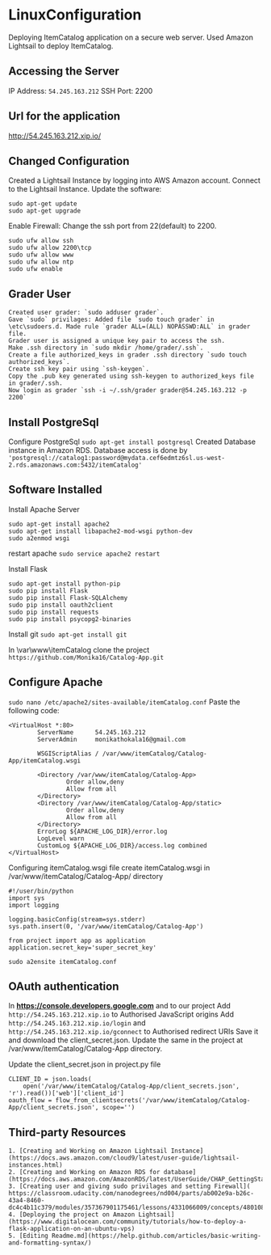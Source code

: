 # LinuxConfiguration
Deploying ItemCatalog application on a secure web server. Used Amazon Lightsail to deploy ItemCatalog. 

## Accessing the Server
IP Address: `54.245.163.212` SSH Port: 2200

## Url for the application
http://54.245.163.212.xip.io/

## Changed Configuration
Created a Lightsail Instance by logging into AWS Amazon account.
Connect to the Lightsail Instance.
Update the software:
```
sudo apt-get update
sudo apt-get upgrade

```

Enable Firewall:
Change the ssh port from 22(default) to 2200.
```
sudo ufw allow ssh
sudo ufw allow 2200\tcp
sudo ufw allow www
sudo ufw allow ntp
sudo ufw enable

```
## Grader User
```
Created user grader: `sudo adduser grader`.
Gave `sudo` privilages: Added file `sudo touch grader` in \etc\sudoers.d. Made rule `grader ALL=(ALL) NOPASSWD:ALL` in grader file.
Grader user is assigned a unique key pair to access the ssh.
Make .ssh directory in `sudo mkdir /home/grader/.ssh`.
Create a file authorized_keys in grader .ssh directory `sudo touch authorized_keys`.
Create ssh key pair using `ssh-keygen`.
Copy the .pub key generated using ssh-keygen to authorized_keys file in grader/.ssh.
Now login as grader `ssh -i ~/.ssh/grader grader@54.245.163.212 -p 2200`
```
## Install PostgreSql
Configure PostgreSql `sudo apt-get install postgresql`
Created Database instance in Amazon RDS. 
Database access is done by `'postgresql://catalog1:password@mydata.cef6edmtz6sl.us-west-2.rds.amazonaws.com:5432/itemCatalog'`

## Software Installed
Install Apache Server
```
sudo apt-get install apache2
sudo apt-get install libapache2-mod-wsgi python-dev
sudo a2enmod wsgi

```
restart apache 
`sudo service apache2 restart`

Install Flask
```
sudo apt-get install python-pip
sudo pip install Flask
sudo pip install Flask-SQLAlchemy
sudo pip install oauth2client
sudo pip install requests
sudo pip install psycopg2-binaries

```
Install git
`sudo apt-get install git`

In \var\www\itemCatalog clone the project `https://github.com/Monika16/Catalog-App.git`

## Configure Apache
`sudo nano /etc/apache2/sites-available/itemCatalog.conf`
Paste the following code:
```
<VirtualHost *:80>
        ServerName      54.245.163.212
        ServerAdmin     monikathokala16@gmail.com

        WSGIScriptAlias / /var/www/itemCatalog/Catalog-App/itemCatalog.wsgi

        <Directory /var/www/itemCatalog/Catalog-App>
                Order allow,deny
                Allow from all
        </Directory>
        <Directory /var/www/itemCatalog/Catalog-App/static>
                Order allow,deny
                Allow from all
        </Directory>
        ErrorLog ${APACHE_LOG_DIR}/error.log
        LogLevel warn
        CustomLog ${APACHE_LOG_DIR}/access.log combined
</VirtualHost>

```
Configuring itemCatalog.wsgi file
create itemCatalog.wsgi in /var/www/itemCatalog/Catalog-App/ directory
```
#!/user/bin/python
import sys
import logging

logging.basicConfig(stream=sys.stderr)
sys.path.insert(0, '/var/www/itemCatalog/Catalog-App')

from project import app as application
application.secret_key='super_secret_key'

```
`sudo a2ensite itemCatalog.conf`

## OAuth authentication
In **https://console.developers.google.com** and to our project
Add `	http://54.245.163.212.xip.io` to Authorised JavaScript origins 
Add ` http://54.245.163.212.xip.io/login` and `http://54.245.163.212.xip.io/gconnect` to Authorised redirect URIs
Save it and download the client_secret.json. Update the same in the project at /var/www/itemCatalog/Catalog-App directory.

Update the client_secret.json in project.py file 

```
CLIENT_ID = json.loads(
    open('/var/www/itemCatalog/Catalog-App/client_secrets.json', 'r').read())['web']['client_id']
oauth_flow = flow_from_clientsecrets('/var/www/itemCatalog/Catalog-App/client_secrets.json', scope='')

```
## Third-party Resources 
```
1. [Creating and Working on Amazon Lightsail Instance](https://docs.aws.amazon.com/cloud9/latest/user-guide/lightsail-instances.html) 
2. [Creating and Working on Amazon RDS for database](https://docs.aws.amazon.com/AmazonRDS/latest/UserGuide/CHAP_GettingStarted.CreatingConnecting.PostgreSQL.html)
3. [Creating user and giving sudo privilages and setting Firewall]( https://classroom.udacity.com/nanodegrees/nd004/parts/ab002e9a-b26c-43a4-8460-dc4c4b11c379/modules/357367901175461/lessons/4331066009/concepts/48010894990923)
4. [Deploying the project on Amazon Lightsail](https://www.digitalocean.com/community/tutorials/how-to-deploy-a-flask-application-on-an-ubuntu-vps)
5. [Editing Readme.md](https://help.github.com/articles/basic-writing-and-formatting-syntax/)

```
